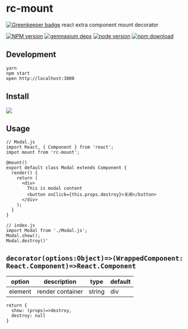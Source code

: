 # rc-mount

[![Greenkeeper badge](https://badges.greenkeeper.io/yeliex/rc-mount.svg)](https://greenkeeper.io/)
react extra component mount decorator

[![NPM version][npm-image]][npm-url]
[![gemnasium deps][gemnasium-image]][gemnasium-url]
[![node version][node-image]][node-url]
[![npm download][download-image]][download-url]

[npm-image]: http://img.shields.io/npm/v/rc-mount.svg?style=flat-square
[npm-url]: http://npmjs.org/package/rc-mount
[gemnasium-image]: http://img.shields.io/gemnasium/yeliex/rc-mount.svg?style=flat-square
[gemnasium-url]: https://gemnasium.com/yeliex/rc-mount
[node-image]: https://img.shields.io/badge/node.js-%3E=_0.10-green.svg?style=flat-square
[node-url]: http://nodejs.org/download/
[download-image]: https://img.shields.io/npm/dm/rc-mount.svg?style=flat-square
[download-url]: https://npmjs.org/package/rc-mount

## Development
```
yarn
npm start
open http://localhost:3000
```

## Install
[![](https://nodei.co/npm/rc-mount.png)](https://www.npmjs.com/package/rc-mount)

## Usage
```
// Modal.js
import React, { Component } from 'react';
impot mount from 'rc-mount';

@mount()
export default class Modal extends Component {
  render() {
    return (
      <div>
        This is modal content
        <button onClick={this.props.destroy}>关闭</button>
      </div>
    );
  }
}

// index.js
import Modal from './Modal.js';
Modal.show();
Modal.destroy()'
```

## ```decorator(options:Object)=>(WrappedComponent: React.Component)=>React.Component```

| option | description | type | default |
| --- | --- | --- | --- |
| element | render container | string | div |


```
return {
  show: (props)=>destroy,
  destroy: null
}
```
